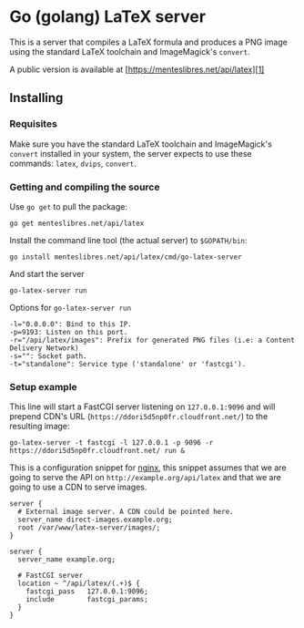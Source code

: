 # Go (golang) LaTeX server

This is a server that compiles a LaTeX formula and produces a PNG image using
the standard LaTeX toolchain and ImageMagick's `convert`.

A public version is available at [https://menteslibres.net/api/latex][1]

## Installing

### Requisites

Make sure you have the standard LaTeX toolchain and ImageMagick's `convert`
installed in your system, the server expects to use these commands: `latex`,
`dvips`, `convert`.

### Getting and compiling the source

Use `go get` to pull the package:

```
go get menteslibres.net/api/latex
```

Install the command line tool (the actual server) to `$GOPATH/bin`:

```
go install menteslibres.net/api/latex/cmd/go-latex-server
```

And start the server

```
go-latex-server run
```

Options for `go-latex-server run`

```
-l="0.0.0.0": Bind to this IP.
-p=9193: Listen on this port.
-r="/api/latex/images": Prefix for generated PNG files (i.e: a Content Delivery Network)
-s="": Socket path.
-t="standalone": Service type ('standalone' or 'fastcgi').
```

### Setup example

This line will start a FastCGI server listening on `127.0.0.1:9096` and will
prepend CDN's URL (`https://ddori5d5np0fr.cloudfront.net/`) to the resulting
image:

```
go-latex-server -t fastcgi -l 127.0.0.1 -p 9096 -r https://ddori5d5np0fr.cloudfront.net/ run &
```

This is a configuration snippet for [nginx](http://nginx.org), this snippet
assumes that we are going to serve the API on `http://example.org/api/latex`
and that we are going to use a CDN to serve images.

```
server {
  # External image server. A CDN could be pointed here.
  server_name direct-images.example.org;
  root /var/www/latex-server/images/;
}

server {
  server_name example.org;

  # FastCGI server
  location ~ ^/api/latex/(.+)$ {
    fastcgi_pass   127.0.0.1:9096;
    include        fastcgi_params;
  }
}
```

[1]: https://menteslibres.net/api/latex
